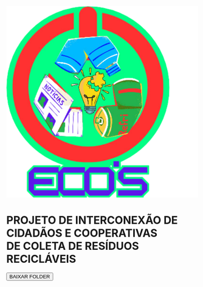 <html lang="pt">
<head>
    <meta charset="UTF-8">
    <meta name="viewport" content="width=device-width, initial-scale=1.0">
    <title>Foldder</title>
    <link rel="stylesheet" type="text/css" href="INDEX.CSS"/>
</head>
<body>
    <div class="mae">
        <div class="filha1">
            <img src="logo.png"/>
        </div>
        <div class="filha2">
            <h1>PROJETO DE INTERCONEXÃO DE CIDADÃOS E COOPERATIVAS<br/> DE COLETA DE RESÍDUOS RECICLÁVEIS</h1>
        </div>
    </div>
    <div class="BOTAO" >
        <button onclick="baixar()"> BAIXAR FOLDER</button>
    </div>
    <script src="INDEX.JS"></script>
</body>
</html>
